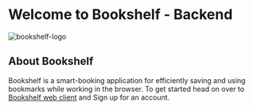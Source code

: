 # Welcome to Bookshelf - Backend

![bookshelf-logo](https://user-images.githubusercontent.com/76471929/145390127-0d5b45a3-368a-45ca-ba9b-fc4eef03ca23.png)

 ## About Bookshelf
 
 Bookshelf is a smart-booking application for efficiently saving and using bookmarks while working in the browser. To get started head on over to [Bookshelf web client](https://web-bookshelf.netlify.app) and Sign up for an account.
